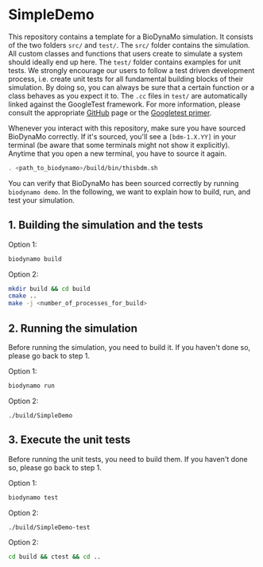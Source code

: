 # SimpleDemo

This repository contains a template for a BioDynaMo simulation. It consists of 
the two folders `src/` and `test/`. The `src/` folder contains the simulation. 
All custom classes and functions that users create to simulate a system 
should ideally end up here. The `test/` folder contains examples for unit tests.
We strongly encourage our users to follow a test driven development process, 
i.e. create unit tests for all fundamental building blocks of their simulation.
By doing so, you can always be sure that a certain function or a class behaves 
as you expect it to. The `.cc` files in `test/` are automatically linked against 
the GoogleTest framework. For more information, please consult the appropriate
[GitHub](https://github.com/google/googletest) page or the 
[Googletest primer](https://google.github.io/googletest/primer.html).

Whenever you interact with this repository, make sure you have sourced BioDynaMo
correctly. If it's sourced, you'll see a `[bdm-1.X.YY]` in your terminal 
(be aware that some terminals might not show it explicitly). 
Anytime that you open a new terminal, you have to source it again. 
```bash
. <path_to_biodynamo>/build/bin/thisbdm.sh
```

You can verify that BioDynaMo has been sourced correctly by running 
`biodynamo demo`. In the following, we want to explain how to build, run, and 
test your simulation.

## 1. Building the simulation and the tests

Option 1:
```bash
biodynamo build
```

Option 2:
```bash
mkdir build && cd build
cmake ..
make -j <number_of_processes_for_build>
```

## 2. Running the simulation

Before running the simulation, you need to build it. If you haven't done so, 
please go back to step 1.

Option 1:
```bash
biodynamo run
```

Option 2:
```
./build/SimpleDemo
```

## 3. Execute the unit tests

Before running the unit tests, you need to build them. If you haven't done so, 
please go back to step 1.

Option 1:
```bash
biodynamo test
```

Option 2:
```bash
./build/SimpleDemo-test
```

Option 2:
```bash
cd build && ctest && cd ..
```